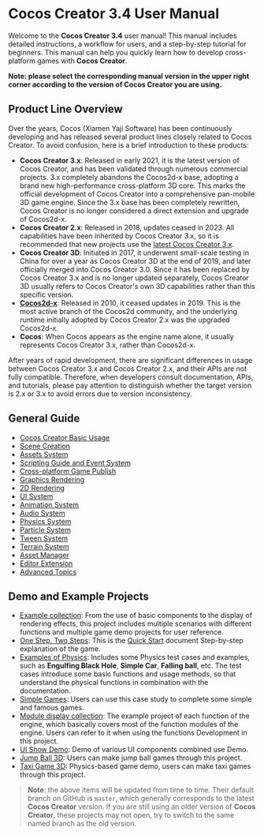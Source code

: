 # Cocos Creator 3.4 User Manual

Welcome to the __Cocos Creator 3.4__ user manual! This manual includes detailed instructions, a workflow for users, and a step-by-step tutorial for beginners. This manual can help you quickly learn how to develop cross-platform games with __Cocos Creator__.

**Note: please select the corresponding manual version in the upper right corner according to the version of Cocos Creator you are using.**

## Product Line Overview

Over the years, Cocos (Xiamen Yaji Software) has been continuously developing and has released several product lines closely related to Cocos Creator. To avoid confusion, here is a brief introduction to these products:
- **Cocos Creator 3.x**: Released in early 2021, it is the latest version of Cocos Creator, and has been validated through numerous commercial projects. 3.x completely abandons the Cocos2d-x base, adopting a brand new high-performance cross-platform 3D core. This marks the official development of Cocos Creator into a comprehensive pan-mobile 3D game engine. Since the 3.x base has been completely rewritten, Cocos Creator is no longer considered a direct extension and upgrade of Cocos2d-x.
- **Cocos Creator 2.x**: Released in 2018, updates ceased in 2023. All capabilities have been inherited by Cocos Creator 3.x, so it is recommended that new projects use the [latest Cocos Creator 3.x](https://www.cocos.com/creator-download).
- **Cocos Creator 3D**: Initiated in 2017, it underwent small-scale testing in China for over a year as Cocos Creator 3D at the end of 2019, and later officially merged into Cocos Creator 3.0. Since it has been replaced by Cocos Creator 3.x and is no longer updated separately, Cocos Creator 3D usually refers to Cocos Creator's own 3D capabilities rather than this specific version.
- **[Cocos2d-x](https://www.cocos.com/cocos2d-x)**: Released in 2010, it ceased updates in 2019. This is the most active branch of the Cocos2d community, and the underlying runtime initially adopted by Cocos Creator 2.x was the upgraded Cocos2d-x.
- **Cocos**: When Cocos appears as the engine name alone, it usually represents Cocos Creator 3.x, rather than Cocos2d-x.

After years of rapid development, there are significant differences in usage between Cocos Creator 3.x and Cocos Creator 2.x, and their APIs are not fully compatible. Therefore, when developers consult documentation, APIs, and tutorials, please pay attention to distinguish whether the target version is 2.x or 3.x to avoid errors due to version inconsistency.

## General Guide

- [Cocos Creator Basic Usage](getting-started/index.md)
- [Scene Creation](concepts/scene/index.md)
- [Assets System](asset/index.md)
- [Scripting Guide and Event System](scripting/index.md)
- [Cross-platform Game Publish](editor/publish/index.md)
- [Graphics Rendering](module-map/graphics.md)
- [2D Rendering](2d-object/2d-render/index.md)
- [UI System](2d-object/ui-system/index.md)
- [Animation System](animation/index.md)
- [Audio System](audio-system/overview.md)
- [Physics System](physics/index.md)
- [Particle System](particle-system/index.md)
- [Tween System](tween/index.md)
- [Terrain System](editor/terrain/index.md)
- [Asset Manager](asset/asset-manager.md)
- [Editor Extension](editor/extension/readme.md)
- [Advanced Topics](advanced-topics/index.md)

## Demo and Example Projects

- [Example collection](https://github.com/cocos/cocos-example-projects): From the use of basic components to the display of rendering effects, this project includes multiple scenarios with different functions and multiple game demo projects for user reference.
- [One Step, Two Steps](https://github.com/cocos-creator/tutorial-mind-your-step-3d): This is the [Quick Start](getting-started/first-game/index.md) document Step-by-step explanation of the game.
- [Examples of Physics](https://github.com/cocos/cocos-example-projects/tree/v3.4/physics-3d): Includes some Physics test cases and examples, such as **Engulfing Black Hole**, **Simple Car**, **Falling ball**, etc. The test cases introduce some basic functions and usage methods, so that understand the physical functions in combination with the documentation.
- [Simple Games](https://github.com/cocos/cocos-example-projects/tree/v3.4/simple-games): Users can use this case study to complete some simple and famous games.
- [Module display collection](https://github.com/cocos/cocos-test-projects): The example project of each function of the engine, which basically covers most of the function modules of the engine. Users can refer to it when using the functions Development in this project.
- [UI Show Demo](https://github.com/cocos/cocos-example-ui/): Demo of various UI components combined use Demo.
- [Jump Ball 3D](https://github.com/cocos/cocos-example-ball): Users can make jump ball games through this project.
- [Taxi Game 3D](https://github.com/cocos/cocos-tutorial-taxi-game): Physics-based game demo, users can make taxi games through this project.

> **Note**: the above items will be updated from time to time. Their default branch on GitHub is `master`, which generally corresponds to the latest __Cocos Creator__ version. If you are still using an older version of __Cocos Creator__, these projects may not open, try to switch to the same named branch as the old version.
